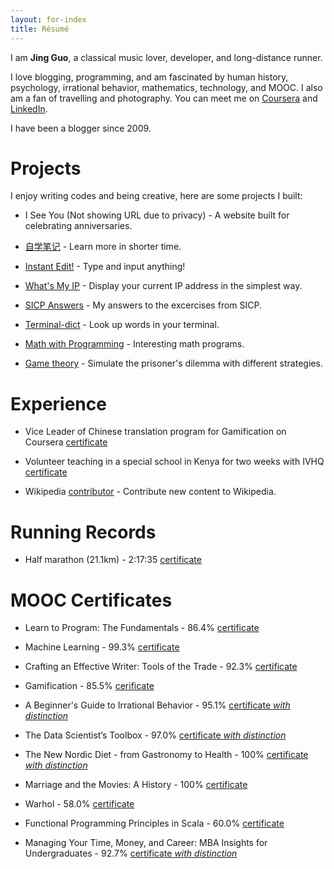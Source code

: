 ```yaml
---
layout: for-index
title: Résumé
---
```


I am **Jing Guo**, a classical music lover, developer, and long-distance runner.

I love blogging, programming, and am fascinated by human history, psychology, irrational behavior, mathematics, technology, and MOOC. I also am a fan of travelling and photography. You can meet me on [Coursera](https://www.coursera.org/user/i/faf6474432089b8d58309eb2c83b5cc7) and [LinkedIn](https://www.linkedin.com/in/imjingguo).

I have been a blogger since 2009.

Projects
=====

I enjoy writing codes and being creative, here are some projects I built:

* I See You (Not showing URL due to privacy) - A website built for celebrating anniversaries.

* [自学笔记](http://notes.guoj.org/) - Learn more in shorter time.

* [Instant Edit!](http://instantedit.github.io/) - Type and input anything!

* [What's My IP](http://ip.guoj.org/) - Display your current IP address in the simplest way.

* [SICP Answers](https://github.com/guojing0/SICP-Answers) - My answers to the excercises from SICP.

* [Terminal-dict](https://github.com/guojing0/terminal-dict/) - Look up words in your terminal.

* [Math with Programming](https://github.com/guojing0/Math-with-Programming) - Interesting math programs.

* [Game theory](https://github.com/guojing0/game-theory) - Simulate the prisoner's dilemma with different strategies.

Experience
=====

* Vice Leader of Chinese translation program for Gamification on Coursera [certificate](/images/translation.pdf)

* Volunteer teaching in a special school in Kenya for two weeks with IVHQ [certificate](/images/ivhq.pdf)

* Wikipedia [contributor](http://zh.wikipedia.org/wiki/User:Guojkiwi) - Contribute new content to Wikipedia.

Running Records
=====

* Half marathon (21.1km) - 2:17:35 [certificate](/images/half-marathon.jpg)

MOOC Certificates
=====

* Learn to Program: The Fundamentals - 86.4% [certificate](/images/coursera-prog.pdf)

* Machine Learning - 99.3% [certificate](/images/coursera-ml.pdf)

* Crafting an Effective Writer: Tools of the Trade - 92.3% [certificate](/images/coursera-writing.pdf)

* Gamification - 85.5% [cerificate](/images/coursera-gamification.pdf)

* A Beginner's Guide to Irrational Behavior - 95.1% [certificate *with distinction*](/images/coursera-irrational.pdf)

* The Data Scientist’s Toolbox - 97.0% [certificate *with distinction*](/images/coursera-databox.pdf)

* The New Nordic Diet - from Gastronomy to Health - 100% [certificate *with distinction*](/images/coursera-nordic.pdf)

* Marriage and the Movies: A History - 100% [certificate](/images/coursera-marriage.pdf)

* Warhol - 58.0% [certificate](/images/coursera-warhol.pdf)

* Functional Programming Principles in Scala - 60.0% [certificate](/images/coursera-scala.pdf)

* Managing Your Time, Money, and Career: MBA Insights for Undergraduates - 92.7% [certificate *with distinction*](/images/coursera-money.pdf)
